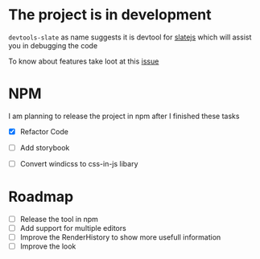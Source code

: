 
# The project is in development

`devtools-slate` as name suggests it is devtool for [slatejs](https://github.com/ianstormtaylor/slate) which will assist you in debugging the code

To know about features take loot at this [issue](https://github.com/ianstormtaylor/slate/issues/4112)

# NPM

I am planning to release the project in npm after I finished these tasks

- [X] Refactor Code 
- [ ] Add storybook
- [ ] Convert windicss to css-in-js libary


# Roadmap

- [ ] Release the tool in npm
- [ ] Add support for multiple editors
- [ ] Improve the RenderHistory to show more usefull information
- [ ] Improve the look

